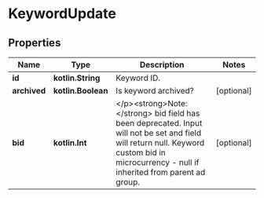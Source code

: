 
# KeywordUpdate

## Properties
| Name | Type | Description | Notes |
| ------------ | ------------- | ------------- | ------------- |
| **id** | **kotlin.String** | Keyword ID. |  |
| **archived** | **kotlin.Boolean** | Is keyword archived? |  [optional] |
| **bid** | **kotlin.Int** | &lt;/p&gt;&lt;strong&gt;Note:&lt;/strong&gt; bid field has been deprecated. Input will not be set and field will return null. Keyword custom bid in microcurrency - null if inherited from parent ad group. |  [optional] |



